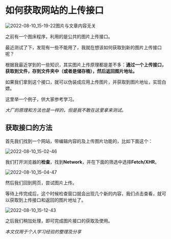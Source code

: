 # 如何获取网站的上传接口

![2022-08-10_15-19-22](https://pic.shejibiji.com/i/2022/08/10/62f35c00347ca.jpg)<font>图片与文章内容无关</font>

之前有一个图床程序，利用的是公共的图片上传接口。

最近测试了下，发现有一些不能用了，我就在想该如何获取到新的图片上传接口呢？

根据我最近学到的一些知识，其实图片上传原理都是差不多：**通过一个上传接口，获取到文件，存到文件夹中（或者是储存桶），然后返回图片地址。**

如果我们拿到这个接口，就可以伪装成应用上传图片，并获取到图片地址，实现白嫖。

这里举一个例子，供大家参考学习。

*大厂的原理和方法也是一样的，但是我不敢在这里拿来测试。*

## 获取接口的方法

首先我们找到一个网站，带编辑内容的及上传图片功能的，比如下面这个：

![2022-08-10_15-02-46](https://pic.shejibiji.com/i/2022/08/10/62f3581bb1466.jpg)

我们打开浏览器的**检查**，找到**Network**，并在下面的筛选中选择**Fetch/XHR**。

![2022-08-10_15-04-47](https://pic.shejibiji.com/i/2022/08/10/62f358945bb54.jpg)

然后我们回到网页，尝试图片上传。

等待上传完成后，这个时候检查窗口就会出现几个新的内容，我们点击查看，就可以获取到上传接口和返回的图片地址了。

![2022-08-10_15-12-43](https://pic.shejibiji.com/i/2022/08/10/62f35a75b3a50.jpg)

之后我们稍加处理，即可完成图片接口的获取及使用。

*本文仅用于个人学习经验的整理及分享*